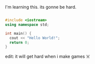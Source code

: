 I'm learning this. its gonne be hard.
```cpp

#include <iostream>
using namespace std;

int main() {
  cout << "Hello World!";
  return 0;
}

```
edit: it will get hard when i make games ☠️
